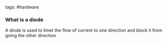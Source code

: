 tags: #hardware 

### What is a diode

A diode is used to limet the flow of current to one direction and block it from going the other direction
